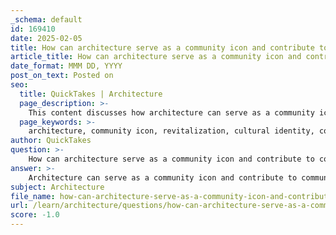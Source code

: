 ```yaml
---
_schema: default
id: 169410
date: 2025-02-05
title: How can architecture serve as a community icon and contribute to community revitalization?
article_title: How can architecture serve as a community icon and contribute to community revitalization?
date_format: MMM DD, YYYY
post_on_text: Posted on
seo:
  title: QuickTakes | Architecture
  page_description: >-
    This content discusses how architecture can serve as a community icon and contribute to community revitalization through symbolic representation, cultural revitalization, community engagement, economic growth, and sustainable design.
  page_keywords: >-
    architecture, community icon, revitalization, cultural identity, community engagement, public spaces, economic growth, sustainable design, social interaction, cultural events
author: QuickTakes
question: >-
    How can architecture serve as a community icon and contribute to community revitalization?
answer: >-
    Architecture can serve as a community icon and contribute to community revitalization in several impactful ways:\n\n1. **Symbolic Representation**: Architectural design can embody the values, history, and aspirations of a community. For instance, the transformation of Sugamo Shinkin Bank under Emmanuel Moureaux's design philosophy illustrates how architecture can redefine corporate identity while fostering a sense of belonging. The bank's motto, "Turn joy into joy," reflects a commitment to creating welcoming spaces that resonate with the community's spirit.\n\n2. **Cultural Revitalization**: Architecture can play a crucial role in cultural revitalization efforts, particularly in Indigenous and marginalized communities. By designing spaces that reflect traditional practices, languages, and ceremonies, architects can help communities reclaim their cultural identity. This not only fosters resilience but also empowers individuals to assert their heritage, as seen in various community-led initiatives.\n\n3. **Community Engagement**: Innovative architectural designs that integrate indoor and outdoor spaces can enhance customer engagement and community interaction. For example, the "rainbow shower" concept at the Ekoda branch of Sugamo Shinkin Bank creates vibrant atmospheres that invite community participation. Such designs encourage social interaction and strengthen community bonds.\n\n4. **Public Spaces and Events**: Architectural projects that include public spaces can serve as venues for cultural events and gatherings, promoting social cohesion. The reconstruction efforts in post-war Warsaw, which included the creation of public spaces for cultural events, exemplify how architecture can facilitate community engagement and a shared identity among residents.\n\n5. **Economic Revitalization**: Well-designed architectural projects can attract businesses and tourism, contributing to the economic revitalization of a community. By creating iconic structures that draw visitors, communities can enhance their economic prospects while simultaneously fostering a sense of pride among residents.\n\n6. **Sustainable Design**: Incorporating sustainable design principles can also enhance community revitalization. Buildings that utilize eco-friendly materials and energy-efficient systems not only reduce environmental impact but also promote a healthier living environment for residents. This aligns with contemporary values of sustainability and can serve as a model for future developments.\n\nIn summary, architecture can serve as a powerful tool for community revitalization by symbolizing cultural identity, fostering engagement, creating public spaces for interaction, and promoting economic growth. Through thoughtful design, architects can contribute to the resilience and vibrancy of communities, making them more inclusive and connected.
subject: Architecture
file_name: how-can-architecture-serve-as-a-community-icon-and-contribute-to-community-revitalization.md
url: /learn/architecture/questions/how-can-architecture-serve-as-a-community-icon-and-contribute-to-community-revitalization
score: -1.0
---
```


&nbsp;
